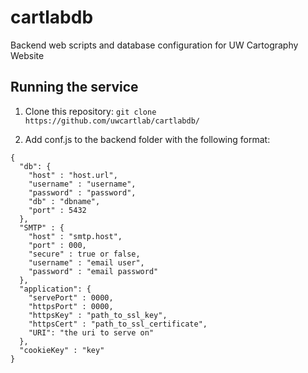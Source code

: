 # cartlabdb
 Backend web scripts and database configuration for UW Cartography Website

## Running the service
1. Clone this repository: 
```git clone https://github.com/uwcartlab/cartlabdb/```

2. Add conf.js to the backend folder with the following format:

```
{
  "db": {
    "host" : "host.url",
    "username" : "username",
    "password" : "password",
    "db" : "dbname",
    "port" : 5432
  },
  "SMTP" : {
    "host" : "smtp.host",
    "port" : 000,
    "secure" : true or false,
    "username" : "email user",
    "password" : "email password"
  },
  "application": {
    "servePort" : 0000,
    "httpsPort" : 0000,
    "httpsKey" : "path_to_ssl_key",
    "httpsCert" : "path_to_ssl_certificate",
    "URI": "the uri to serve on"
  },
  "cookieKey" : "key"
}
```